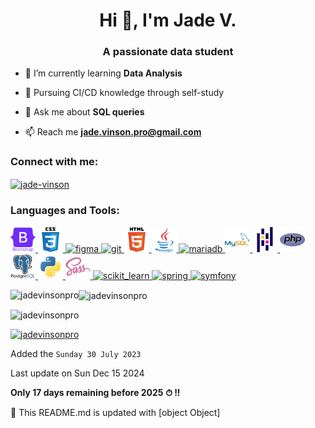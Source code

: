 

<h1 align="center">Hi 👋, I'm Jade V.</h1>
<h3 align="center">A passionate data student  </h3>

- 🌱 I’m currently learning **Data Analysis**

- 📖 Pursuing CI/CD knowledge through self-study

- 💬 Ask me about **SQL queries**

- 📫 Reach me **jade.vinson.pro@gmail.com**

<h3 align="left">Connect with me:</h3>
<p align="left">
<a href="https://linkedin.com/in/jade-vinson" target="blank"><img align="center" src="https://raw.githubusercontent.com/rahuldkjain/github-profile-readme-generator/master/src/images/icons/Social/linked-in-alt.svg" alt="jade-vinson" height="30" width="40" /></a>
</p>

<h3 align="left">Languages and Tools:</h3>
<p align="left"> <a href="https://getbootstrap.com" target="_blank" rel="noreferrer"> <img src="https://raw.githubusercontent.com/devicons/devicon/master/icons/bootstrap/bootstrap-plain-wordmark.svg" alt="bootstrap" width="40" height="40"/> </a> <a href="https://www.w3schools.com/css/" target="_blank" rel="noreferrer"> <img src="https://raw.githubusercontent.com/devicons/devicon/master/icons/css3/css3-original-wordmark.svg" alt="css3" width="40" height="40"/> </a> <a href="https://www.figma.com/" target="_blank" rel="noreferrer"> <img src="https://www.vectorlogo.zone/logos/figma/figma-icon.svg" alt="figma" width="40" height="40"/> </a> <a href="https://git-scm.com/" target="_blank" rel="noreferrer"> <img src="https://www.vectorlogo.zone/logos/git-scm/git-scm-icon.svg" alt="git" width="40" height="40"/> </a> <a href="https://www.w3.org/html/" target="_blank" rel="noreferrer"> <img src="https://raw.githubusercontent.com/devicons/devicon/master/icons/html5/html5-original-wordmark.svg" alt="html5" width="40" height="40"/> </a> <a href="https://www.java.com" target="_blank" rel="noreferrer"> <img src="https://raw.githubusercontent.com/devicons/devicon/master/icons/java/java-original.svg" alt="java" width="40" height="40"/> </a> <a href="https://mariadb.org/" target="_blank" rel="noreferrer"> <img src="https://www.vectorlogo.zone/logos/mariadb/mariadb-icon.svg" alt="mariadb" width="40" height="40"/> </a> <a href="https://www.mysql.com/" target="_blank" rel="noreferrer"> <img src="https://raw.githubusercontent.com/devicons/devicon/master/icons/mysql/mysql-original-wordmark.svg" alt="mysql" width="40" height="40"/> </a> <a href="https://pandas.pydata.org/" target="_blank" rel="noreferrer"> <img src="https://raw.githubusercontent.com/devicons/devicon/2ae2a900d2f041da66e950e4d48052658d850630/icons/pandas/pandas-original.svg" alt="pandas" width="40" height="40"/> </a> <a href="https://www.php.net" target="_blank" rel="noreferrer"> <img src="https://raw.githubusercontent.com/devicons/devicon/master/icons/php/php-original.svg" alt="php" width="40" height="40"/> </a> <a href="https://www.postgresql.org" target="_blank" rel="noreferrer"> <img src="https://raw.githubusercontent.com/devicons/devicon/master/icons/postgresql/postgresql-original-wordmark.svg" alt="postgresql" width="40" height="40"/> </a> <a href="https://www.python.org" target="_blank" rel="noreferrer"> <img src="https://raw.githubusercontent.com/devicons/devicon/master/icons/python/python-original.svg" alt="python" width="40" height="40"/> </a> <a href="https://sass-lang.com" target="_blank" rel="noreferrer"> <img src="https://raw.githubusercontent.com/devicons/devicon/master/icons/sass/sass-original.svg" alt="sass" width="40" height="40"/> </a> <a href="https://scikit-learn.org/" target="_blank" rel="noreferrer"> <img src="https://upload.wikimedia.org/wikipedia/commons/0/05/Scikit_learn_logo_small.svg" alt="scikit_learn" width="40" height="40"/> </a> <a href="https://spring.io/" target="_blank" rel="noreferrer"> <img src="https://www.vectorlogo.zone/logos/springio/springio-icon.svg" alt="spring" width="40" height="40"/> </a> <a href="https://symfony.com" target="_blank" rel="noreferrer"> <img src="https://symfony.com/logos/symfony_black_03.svg" alt="symfony" width="40" height="40"/> </a> </p>

<p><img align="left" src="https://github-readme-stats.vercel.app/api/top-langs?username=jadevinsonpro&show_icons=true&locale=en&layout=compact" alt="jadevinsonpro" /></p>

<!---
<p>&nbsp;<img align="center" src="https://github-readme-stats.vercel.app/api?username=jadevinsonpro&show_icons=true&locale=en" alt="jadevinsonpro" /></p>
--->
<p><img align="center" src="https://github-readme-streak-stats.herokuapp.com/?user=jadevinsonpro&" alt="jadevinsonpro" /></p>

<!---
### Visitor count
<img src="https://profile-counter.glitch.me/JadeVinsonPro/count.svg" />
--->

<p align="left"> <img src="https://komarev.com/ghpvc/?username=jadevinsonpro&label=Profile%20views&color=0e75b6&style=flat" alt="jadevinsonpro" /> </p>
<!---
[![An image of @jadevinsonpro's Holopin badges, which is a link to view their full Holopin profile](https://holopin.me/jadevinsonpro)](https://holopin.io/@jadevinsonpro)
--->

<p align="left"> <a href="https://github.com/ryo-ma/github-profile-trophy"><img src="https://github-profile-trophy.vercel.app/?username=jadevinsonpro" alt="jadevinsonpro" /></a> </p>


Added the `Sunday 30 July 2023`

Last update on Sun Dec 15 2024

**Only 17 days remaining before 2025 ⏱ !!** 

🤖 This README.md is updated with [object Object]️
